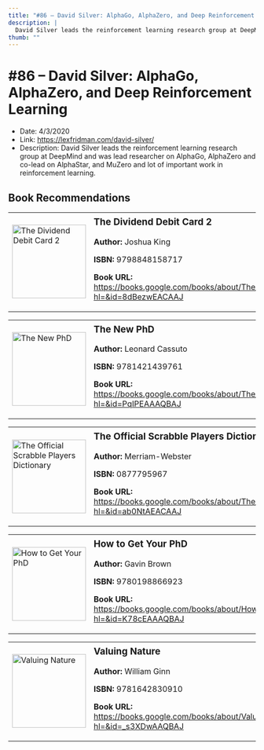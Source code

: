 ```yaml
---
title: "#86 – David Silver: AlphaGo, AlphaZero, and Deep Reinforcement Learning"
description: |
  David Silver leads the reinforcement learning research group at DeepMind and was lead researcher on AlphaGo, AlphaZero and co-lead on AlphaStar, and MuZero and lot of important work in reinforcement learning."
thumb: ""
---
```


# #86 – David Silver: AlphaGo, AlphaZero, and Deep Reinforcement Learning

  - Date: 4/3/2020
  - Link: https://lexfridman.com/david-silver/
  - Description: David Silver leads the reinforcement learning research group at DeepMind and was lead researcher on AlphaGo, AlphaZero and co-lead on AlphaStar, and MuZero and lot of important work in reinforcement learning.

## Book Recommendations

<table style="border: none;"><tr style="border: none;"><td style="border: none;"><img src="https://books.google.com/books/content?id=8dBezwEACAAJ&printsec=frontcover&img=1&zoom=1&source=gbs_api" alt="The Dividend Debit Card 2" width="150" style="vertical-align: top;"></td><td style="border: none; vertical-align: top;"><h3 style='margin-top: 5'>The Dividend Debit Card 2</h3><p><strong>Author:</strong> Joshua King</p><p><strong>ISBN:</strong> 9798848158717</p><p><strong>Book URL:</strong> <a href="https://books.google.com/books/about/The_Dividend_Debit_Card_2.html?hl=&id=8dBezwEACAAJ">https://books.google.com/books/about/The_Dividend_Debit_Card_2.html?hl=&id=8dBezwEACAAJ</a></p></td></tr></table>
<table style="border: none;"><tr style="border: none;"><td style="border: none;"><img src="https://books.google.com/books/content?id=PqIPEAAAQBAJ&printsec=frontcover&img=1&zoom=1&edge=curl&source=gbs_api" alt="The New PhD" width="150" style="vertical-align: top;"></td><td style="border: none; vertical-align: top;"><h3 style='margin-top: 5'>The New PhD</h3><p><strong>Author:</strong> Leonard Cassuto</p><p><strong>ISBN:</strong> 9781421439761</p><p><strong>Book URL:</strong> <a href="https://books.google.com/books/about/The_New_PhD.html?hl=&id=PqIPEAAAQBAJ">https://books.google.com/books/about/The_New_PhD.html?hl=&id=PqIPEAAAQBAJ</a></p></td></tr></table>
<table style="border: none;"><tr style="border: none;"><td style="border: none;"><img src="https://books.google.com/books/content?id=ab0NtAEACAAJ&printsec=frontcover&img=1&zoom=1&source=gbs_api" alt="The Official Scrabble Players Dictionary" width="150" style="vertical-align: top;"></td><td style="border: none; vertical-align: top;"><h3 style='margin-top: 5'>The Official Scrabble Players Dictionary</h3><p><strong>Author:</strong> Merriam-Webster</p><p><strong>ISBN:</strong> 0877795967</p><p><strong>Book URL:</strong> <a href="https://books.google.com/books/about/The_Official_Scrabble_Players_Dictionary.html?hl=&id=ab0NtAEACAAJ">https://books.google.com/books/about/The_Official_Scrabble_Players_Dictionary.html?hl=&id=ab0NtAEACAAJ</a></p></td></tr></table>
<table style="border: none;"><tr style="border: none;"><td style="border: none;"><img src="https://books.google.com/books/content?id=K78cEAAAQBAJ&printsec=frontcover&img=1&zoom=1&edge=curl&source=gbs_api" alt="How to Get Your PhD" width="150" style="vertical-align: top;"></td><td style="border: none; vertical-align: top;"><h3 style='margin-top: 5'>How to Get Your PhD</h3><p><strong>Author:</strong> Gavin Brown</p><p><strong>ISBN:</strong> 9780198866923</p><p><strong>Book URL:</strong> <a href="https://books.google.com/books/about/How_to_Get_Your_PhD.html?hl=&id=K78cEAAAQBAJ">https://books.google.com/books/about/How_to_Get_Your_PhD.html?hl=&id=K78cEAAAQBAJ</a></p></td></tr></table>
<table style="border: none;"><tr style="border: none;"><td style="border: none;"><img src="https://books.google.com/books/content?id=_s3XDwAAQBAJ&printsec=frontcover&img=1&zoom=1&edge=curl&source=gbs_api" alt="Valuing Nature" width="150" style="vertical-align: top;"></td><td style="border: none; vertical-align: top;"><h3 style='margin-top: 5'>Valuing Nature</h3><p><strong>Author:</strong> William Ginn</p><p><strong>ISBN:</strong> 9781642830910</p><p><strong>Book URL:</strong> <a href="https://books.google.com/books/about/Valuing_Nature.html?hl=&id=_s3XDwAAQBAJ">https://books.google.com/books/about/Valuing_Nature.html?hl=&id=_s3XDwAAQBAJ</a></p></td></tr></table>

